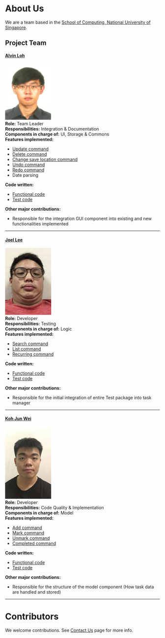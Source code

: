 # About Us

We are a team based in the [School of Computing, National University of Singapore](http://www.comp.nus.edu.sg).

## Project Team

#### [Alvin Loh](http://github.com/alvinlyj) <br>
<img src="images/AlvinLoh.png" width="150"><br>
**Role:** Team Leader <br>
**Responsibilities:** Integration & Documentation <br>
**Components in charge of:** UI, Storage & Commons <br>
**Features implemented:**
* [Update command](https://github.com/CS2103JAN2017-T11-B1/main/blob/master/docs/UserGuide.md#33-update-an-existing-task--update)
* [Delete command](https://github.com/CS2103JAN2017-T11-B1/main/blob/master/docs/UserGuide.md#34-delete-an-existing-task-delete)
* [Change save location command](https://github.com/CS2103JAN2017-T11-B1/main/blob/master/docs/UserGuide.md#315-saving-the-data-save)
* [Undo command](https://github.com/CS2103JAN2017-T11-B1/main/blob/master/docs/UserGuide.md#313-to-undo-your-previous-commands-undo)
* [Redo command](https://github.com/CS2103JAN2017-T11-B1/main/blob/master/docs/UserGuide.md#314-to-redo-your-previous-commands-redo)
* Date parsing

**Code written:**
* [Functional code](https://github.com/CS2103JAN2017-T11-B1/main/blob/master/collated/main/A0142418L.md)
* [Test code](https://github.com/CS2103JAN2017-T11-B1/main/blob/master/collated/test/A0142418L.md)

**Other major contributions:**
* Responsible for the integration GUI component into existing and new functionalities implemented

-----

#### [Joel Lee](http://github.com/joelleejh)
<img src="images/JoelLee.png" width="150"><br>
**Role:** Developer <br>
**Responsibilities:** Testing <br>
**Components in charge of:** Logic <br>
**Features implemented:**
* [Search command](https://github.com/CS2103JAN2017-T11-B1/main/blob/master/docs/UserGuide.md#36-search-through-all-existing-task-by-entering-keywordsdates-search)
* [List command](https://github.com/CS2103JAN2017-T11-B1/main/blob/master/docs/UserGuide.md#39-to-sort-through-the-list-of-task-displayed-list)
* [Recurring command](https://github.com/CS2103JAN2017-T11-B1/main/blob/master/docs/UserGuide.md#314-recurring-command-recur)

**Code written:**
* [Functional code](https://github.com/CS2103JAN2017-T11-B1/main/blob/master/collated/main/A0141102H.md)
* [Test code](https://github.com/CS2103JAN2017-T11-B1/main/blob/master/collated/test/A0141102H.md)

**Other major contributions:**
* Responsible for the initial integration of entire Test package into task manager

-----

#### [Koh Jun Wei](http://github.com/KohJunWei)
<img src="images/KohJunWei.png" width="150"><br>
**Role:** Developer <br>
**Responsibilities:** Code Quality & Implementation <br>
**Components in charge of:** Model <br>
**Features implemented:**
* [Add command](https://github.com/CS2103JAN2017-T11-B1/main/blob/master/docs/UserGuide.md#32-adding-a-new-task-add)
* [Mark command](https://github.com/CS2103JAN2017-T11-B1/main/blob/master/docs/UserGuide.md#37-to-mark-tasks-as-completed-mark)
* [Unmark command](https://github.com/CS2103JAN2017-T11-B1/main/blob/master/docs/UserGuide.md#38-to-mark-tasks-as-uncompleted-unmark)
* [Completed command](https://github.com/CS2103JAN2017-T11-B1/main/blob/master/docs/UserGuide.md#310-to-sort-through-the-list-of-task-displayed-completed)

**Code written:**
* [Functional code](https://github.com/CS2103JAN2017-T11-B1/main/blob/master/collated/main/A0139520L.md)
* [Test code](https://github.com/CS2103JAN2017-T11-B1/main/blob/master/collated/test/A0139520L.md)

**Other major contributions:**
* Responsible for the structure of the model component (How task data are handled and stored)

-----

# Contributors

We welcome contributions. See [Contact Us](ContactUs.md) page for more info.
